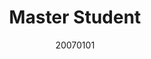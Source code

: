 ---
name: Miaoran
title: Master Student
email: 2233054@tongji.edu.cn
website: 
note:
category: Master Students
photo: "/images/people/enrolled/master/MiaoRan.jpg" 
date: 20070101
---